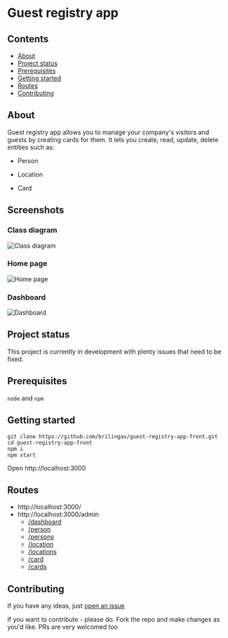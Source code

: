 # Guest registry app

## Contents
- [About](#about)
- [Project status](#project-status)
- [Prerequisites](#prerequisites)
- [Getting started](#getting-started)
- [Routes](#routes)
- [Contributing](#contributing)

## About
Guest registry app allows you to manage your company's visitors and guests by creating cards for them. It lets you create, read, update, delete entities such as:

- Person

- Location

- Card

## Screenshots

### Class diagram

![Class diagram](https://i.imgur.com/dXc2erx.png)

### Home page

![Home page](https://i.imgur.com/WKF2olM.png)

### Dashboard

![Dashboard](https://i.imgur.com/s8ow0ii.png)


## Project status
This project is currently in development with plenty issues that need to be fixed.

## Prerequisites
`node` and `npm`


## Getting started
```
git clone https://github.com/brilingas/guest-registry-app-front.git
cd guest-registry-app-front
npm i
npm start
```
Open http://localhost:3000

## Routes
- http://localhost:3000/
- http://localhost:3000/admin
    - [/dashboard](http://localhost:3000/admin/dashboard)
    - [/person](http://localhost:3000/admin/person)
    - [/persons](http://localhost:3000/admin/persons)
    - [/location](http://localhost:3000/admin/location)
    - [/locations](http://localhost:3000/admin/locations)
    - [/card](http://localhost:3000/admin/card)
    - [/cards](http://localhost:3000/admin/cards)

## Contributing
If you have any ideas, just [open an issue](https://github.com/brilingas/guest-registry-app-front/issues/new)

If you want to contribute - please do. Fork the repo and make changes as you'd like. PRs are very welcomed too

















